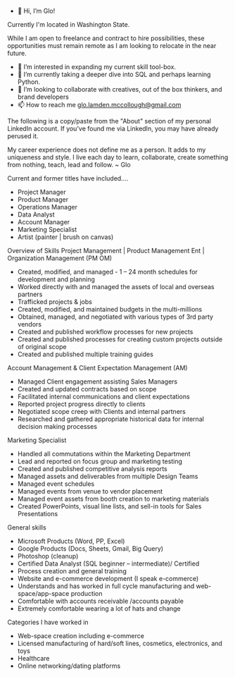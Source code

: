 - 👋 Hi, I’m Glo!

Currently I'm located in Washington State. 

While I am open to freelance and contract to hire possibilities, these opportunities must remain remote as I am looking to relocate in the near future.

- 👀 I’m interested in expanding my current skill tool-box.
- 🌱 I’m currently taking a deeper dive into SQL and perhaps learning Python.
- 💞️ I’m looking to collaborate with creatives, out of the box thinkers, and brand developers
- 📫 How to reach me glo.lamden.mccollough@gmail.com

The following is a copy/paste from the "About" section of my personal LinkedIn account.  If you've found me via LinkedIn, you may have already perused it. 

My career experience does not define me as a person. It adds to my uniqueness and style. I live each day to learn, collaborate, create something from nothing, teach, lead and follow. ~ Glo

Current and former titles have included....
+ Project Manager
+ Product Manager
+ Operations Manager
+ Data Analyst
+ Account Manager
+ Marketing Specialist
+ Artist (painter | brush on canvas)

Overview of Skills
Project Management | Product Management Ent | Organization Management (PM OM)
+ Created, modified, and managed - 1 – 24 month schedules for development and planning
+ Worked directly with and managed the assets of local and overseas partners
+ Trafficked projects & jobs
+ Created, modified, and maintained budgets in the multi-millions 
+ Obtained, managed, and negotiated with various types of 3rd party vendors
+ Created and published workflow processes for new projects
+ Created and published processes for creating custom projects outside of original scope
+ Created and published multiple training guides

Account Management & Client Expectation Management (AM)
+ Managed Client engagement assisting Sales Managers
+ Created and updated contracts based on scope
+ Facilitated internal communications and client expectations
+ Reported project progress directly to clients
+ Negotiated scope creep with Clients and internal partners
+ Researched and gathered appropriate historical data for internal decision making processes

Marketing Specialist
+ Handled all commutations within the Marketing Department
+ Lead and reported on focus group and marketing testing
+ Created and published competitive analysis reports
+ Managed assets and deliverables from multiple Design Teams
+ Managed event schedules
+ Managed events from venue to vendor placement
+ Managed event assets from booth creation to marketing materials
+ Created PowerPoints, visual line lists, and sell-in tools for Sales Presentations 

General skills
+ Microsoft Products (Word, PP, Excel)
+ Google Products (Docs, Sheets, Gmail, Big Query)
+ Photoshop (cleanup)
+ Certified Data Analyst (SQL beginner – intermediate)/ Certified 
+ Process creation and general training
+ Website and e-commerce development (I speak e-commerce)
+ Understands and has worked in full cycle manufacturing and web-space/app-space production
+ Comfortable with accounts receivable /accounts payable
+ Extremely comfortable wearing a lot of hats and change

Categories I have worked in
+ Web-space creation including e-commerce
+ Licensed manufacturing of hard/soft lines, cosmetics, electronics, and toys
+ Healthcare
+ Online networking/dating platforms
